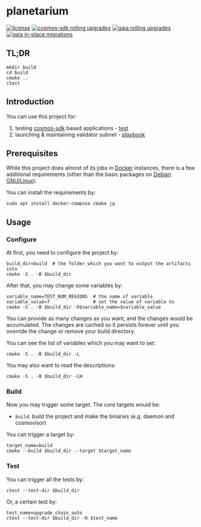 # planetarium

[![license](https://img.shields.io/github/license/0Tech/planetarium)](https://github.com/0Tech/planetarium/blob/main/LICENSE)
[![cosmos-sdk rolling upgrades](https://github.com/0Tech/planetarium/actions/workflows/cosmos-sdk-rolling.yml/badge.svg?event=schedule)](https://github.com/0Tech/planetarium/actions/workflows/cosmos-sdk-rolling.yml)
[![gaia rolling upgrades](https://github.com/0Tech/planetarium/actions/workflows/gaia-rolling.yml/badge.svg?event=schedule)](https://github.com/0Tech/planetarium/actions/workflows/gaia-rolling.yml)
[![gaia in-place migrations](https://github.com/0Tech/planetarium/actions/workflows/gaia-in-place.yml/badge.svg?event=schedule)](https://github.com/0Tech/planetarium/actions/workflows/gaia-in-place.yml)

## TL;DR

``` shell
mkdir build
cd build
cmake ..
ctest
```

## Introduction

You can use this project for:

1. testing [cosmos-sdk](https://github.com/cosmos/cosmos-sdk) based
   applications - [test](./test/README.md)
2. launching & maintaining validator subnet - [playbook](./playbook/README.md)

## Prerequisites

While this project does almost of its jobs in [Docker](https://www.docker.com)
instances, there is a few additional requirements (other than the basic
packages on [Debian GNU/Linux](https://www.debian.org)).

You can install the requirements by:

``` shell
sudo apt install docker-compose cmake jq
```

## Usage

### Configure

At first, you need to configure the project by:

``` shell
build_dir=build  # the folder which you want to output the artifacts into
cmake -S . -B $build_dir
```

After that, you may change some variables by:

``` shell
variable_name=TEST_NUM_REGIONS  # the name of variable
variable_value=7                # set the value of variable to
cmake -S . -B $build_dir -D$variable_name=$variable_value
```

You can provide as many changes as you want, and the changes would be
accumulated. The changes are cached so it persists forever until you override
the change or remove your build directory.

You can see the list of variables which you may want to set:

``` shell
cmake -S . -B $build_dir -L
```

You may also want to read the descriptions:

``` shell
cmake -S . -B $build_dir -LH
```

### Build

Now you may trigger some target. The core targets would be:

* `build`: build the project and make the binaries (e.g. daemon and cosmovisor)

You can trigger a target by:

``` shell
target_name=build
cmake --build $build_dir --target $target_name
```

### Test

You can trigger all the tests by:

``` shell
ctest --test-dir $build_dir
```

Or, a certain test by:

``` shell
test_name=upgrade_chain_auto
ctest --test-dir $build_dir -R $test_name
```
